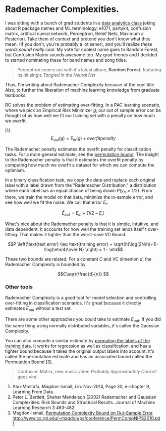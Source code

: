 # Rademacher Complexities.

I was sitting with a bunch of grad students in a [data analytics class](http://tw.rpi.edu/web/Courses/DataAnalytics/2015) joking about R package names and ML terminology: e1071, partykit, confusion matrix, artifical nueral network, Perceptron, Belief Nets, Maximum a Posteriori. Take them of context and pretend you don't know what they mean. (If you don't, you're probably a lot saner), and you'll realize *these words sound really cool*. My vote for coolest name goes to Random Forest, but Confusion Matrix sounds awesome too. My grad friends and I decided to started nominating these for band names and song titles.

 > Perceptron comes out with it's latest album, **Random Forest**, featuring its hit single *Tangled in the Neural Net*

Thus, I'm writing about Rademacher Complexity because of the cool title. Also, to further the liberation of machine learning knowledge from graduate textbooks.

RC solves the problem of estimating over-fitting. In a PAC learning scenario, where we pick an Empirical Risk Minimizer $g$, our out of sample error can be thought of as how well we fit our training set with a penalty on how much we overfit.

[1] $$E_{out}(g) = E_{in}(g) + overfitpenalty$$

The Rademacher penalty estimates the overfit penalty for classification tasks. For a more general estimate, see the [permutation bound](http://www.cs.rpi.edu/~magdon/ps/conference/PermCompNIPS2010.pdf). The insight to the Rademacher penalty is that it estimates the overfit penalty by computing how much we overfit a dataset for which we can compute the optimism.

In a binary classification task, we copy the data and replace each original label with a label drawn from the "Rademacher Distribution," a distribution where each label has an equal chance of being drawn $P (y_n =1/2)$. From there, we train the model on that data, minimize the in-sample error, and see how well we fit the noise. We call that error $E_r$.

$$\hat E_{out} = E_{in} + (1/2 - E_r)$$

What's nice about the Rademacher penalty is that it is simple, intuitive, and data dependent. It accounts for how well the training set lends itself t over-fitting. That makes it tighter than the worst-case VC Bound.

$$P \left(\text{test error} \leq \text{training error} + \sqrt{h(\log(2N/h)+1)-\log(\eta/4)\over N} \right) = 1 - \eta$$

These two bounds are related. For a constant $C$ and VC dimenion $d$, the Rademacher Complexity is bounded by

$$C\sqrt{\frac{d}{n}} $$

### Other tools

Rademacher Complexity is a good tool for model selection and controlling over-fitting in classification scenarios. It's great because it directly estimates $E_{out}$ without a test set.

There are some other approaches you could take to estimate $E_{out}$. If you did the same thing using normally distributed variables, it's called the Gaussian Complexity.

You can also compute a similar estimate by [permuting the labels of the training data](http://www.cs.rpi.edu/~magdon/ps/conference/PermCompNIPS2010.pdf). It works for regression as well as classification, and has a tighter bound because it takes the original output labels into account. It's called the permutation estimate and has an associated bound called the Permutation Bound [3].

> Confusion Matrix, new music video *Probably Approximately Correct* goes viral

1. Abu-Mostafa, Magdon-Ismail, Lin: Nov-2014, Page 30, e-chapter 9, Learning From Data.
2. Peter L. Bartlett, Shahar Mendelson (2002) Rademacher and Gaussian Complexities: Risk Bounds and Structural Results. Journal of Machine Learning Research 3 463-482
3. Magdon-Ismail, [Permutation Complexity Bound on Out-Sample Error](http://www.cs.rpi.edu/~magdon/ps/conference/PermCompNIPS2010.pdf), http://www.cs.rpi.edu/~magdon/ps/conference/PermCompNIPS2010.pdf
